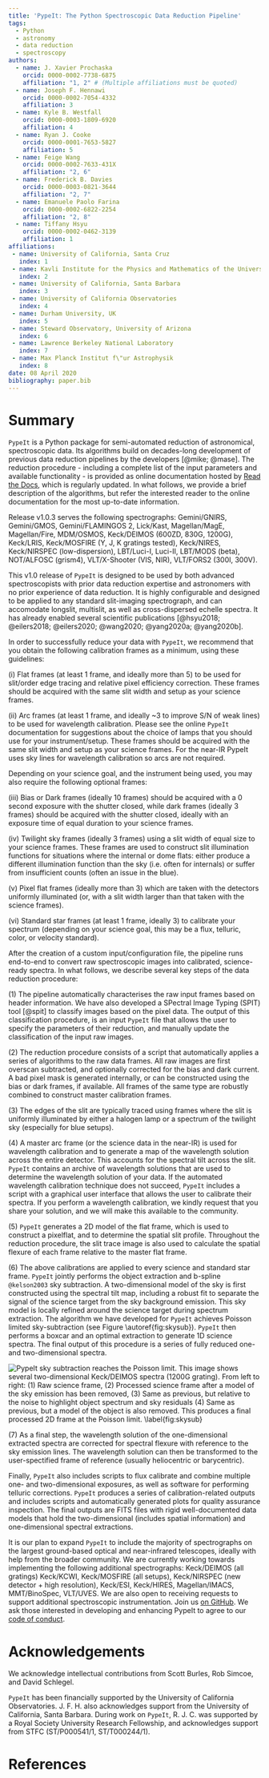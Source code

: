 ```yaml
---
title: 'PypeIt: The Python Spectroscopic Data Reduction Pipeline'
tags:
  - Python
  - astronomy
  - data reduction
  - spectroscopy
authors:
  - name: J. Xavier Prochaska
    orcid: 0000-0002-7738-6875
    affiliation: "1, 2" # (Multiple affiliations must be quoted)
  - name: Joseph F. Hennawi
    orcid: 0000-0002-7054-4332
    affiliation: 3
  - name: Kyle B. Westfall
    orcid: 0000-0003-1809-6920
    affiliation: 4
  - name: Ryan J. Cooke
    orcid: 0000-0001-7653-5827
    affiliation: 5
  - name: Feige Wang
    orcid: 0000-0002-7633-431X
    affiliation: "2, 6"
  - name: Frederick B. Davies 
    orcid: 0000-0003-0821-3644
    affiliation: "2, 7"
  - name: Emanuele Paolo Farina
    orcid: 0000-0002-6822-2254
    affiliation: "2, 8"
  - name: Tiffany Hsyu
    orcid: 0000-0002-0462-3139
    affiliation: 1
affiliations:
 - name: University of California, Santa Cruz
   index: 1
 - name: Kavli Institute for the Physics and Mathematics of the Universe
   index: 2
 - name: University of California, Santa Barbara
   index: 3
 - name: University of California Observatories
   index: 4
 - name: Durham University, UK
   index: 5
 - name: Steward Observatory, University of Arizona
   index: 6
 - name: Lawrence Berkeley National Laboratory
   index: 7
 - name: Max Planck Institut f\"ur Astrophysik
   index: 8
date: 08 April 2020
bibliography: paper.bib
---
```


# Summary

``PypeIt`` is a Python package for semi-automated reduction of
astronomical, spectroscopic data. Its algorithms build on
decades-long development of previous data reduction pipelines by the
developers [@mike; @mase]. The reduction procedure - including a
complete list of the input parameters and available functionality -
is provided as online documentation hosted by [Read the
Docs](https://pypeit.readthedocs.io), which is regularly updated.
In what follows, we provide a brief description of the algorithms,
but refer the interested reader to the online documentation for
the most up-to-date information. 

Release v1.0.3 serves the following spectrographs:
Gemini/GNIRS, Gemini/GMOS, Gemini/FLAMINGOS 2, Lick/Kast, Magellan/MagE,
Magellan/Fire, MDM/OSMOS, Keck/DEIMOS (600ZD, 830G, 1200G), Keck/LRIS,
Keck/MOSFIRE (Y, J, K gratings tested), Keck/NIRES, Keck/NIRSPEC
(low-dispersion), LBT/Luci-I, Luci-II, LBT/MODS (beta), NOT/ALFOSC (grism4),
VLT/X-Shooter (VIS, NIR), VLT/FORS2 (300I, 300V). 

This v1.0 release of ``PypeIt`` is designed to be used by both advanced
spectroscopists with prior data reduction expertise and astronomers with
no prior experience of data reduction. It is highly configurable and
designed to be applied to any standard slit-imaging spectrograph, and
can accomodate longslit, multislit, as well as cross-dispersed echelle
spectra. It has already enabled several scientific publications
[@hsyu2018; @eilers2018; @eilers2020; @wang2020; @yang2020a; @yang2020b].

In order to successfully reduce your data with ``PypeIt``, we recommend that
you obtain the following calibration frames as a minimum, using these
guidelines:

(i) Flat frames (at least 1 frame, and ideally more than 5) to be used for slit/order edge tracing and relative
pixel efficiency correction. These frames should be acquired with the same slit width and setup as your science frames.

(ii) Arc frames (at least 1 frame, and ideally ~3 to improve S/N of weak lines) to be used for wavelength calibration.  Please see the online ``PypeIt`` documentation for suggestions about the choice of lamps that you should use for your instrument/setup. These frames should be acquired with the same slit width and setup as your science frames.
For the near-IR PypeIt uses sky lines for wavelength calibration so arcs are not required. 

Depending on your science goal, and the instrument being used, you may
also require the following optional frames:

(iii) Bias or Dark frames (ideally 10 frames) should be acquired with a 0 second exposure
with the shutter closed, while dark frames (ideally 3 frames) should be acquired
with the shutter closed, ideally with an exposure time of equal
duration to your science frames.

(iv) Twilight sky frames (ideally 3 frames) using a slit width of equal size to your
science frames. These frames are used to construct slit illumination functions for situations where the internal or dome flats: either produce a different illumination function than the sky (i.e. often for internals) or suffer from insufficient counts (often an issue in the blue). 

(v) Pixel flat frames (ideally more than 3) which are taken with the
detectors uniformly illuminated (or, with a slit width larger than that
taken with the science frames).

(vi) Standard star frames (at least 1 frame, ideally 3) to calibrate your spectrum (depending on your science goal, this may be a flux, telluric, color, or velocity standard).

After the creation of a custom input/configuration file, the pipeline
runs end-to-end to convert raw spectroscopic images into calibrated,
science-ready spectra. In what follows, we describe several key steps
of the data reduction procedure:

(1) The pipeline automatically characterises the raw input frames
based on header information. We have also developed a SPectral Image
Typing (SPIT) tool [@spit] to classify images based on the pixel data.
The output of this classification procedure, is an input ``PypeIt`` file
that allows the user to specify the parameters of their reduction, and
manually update the classification of the input raw images.

(2) The reduction procedure consists of a script that automatically
applies a series of algorithms to the raw data frames. All raw images
are first overscan subtracted, and optionally corrected for the bias
and dark current. A bad pixel mask is generated internally, or can
be constructed using the bias or dark frames, if available. All
frames of the same type are robustly combined to construct master
calibration frames.

(3) The edges of the slit are typically traced using frames where the
slit is uniformly illuminated by either a halogen lamp or a spectrum
of the twilight sky (especially for blue setups).

(4) A master arc frame (or the science data in the near-IR) is used for wavelength calibration and to
generate a map of the wavelength solution across the entire detector.
This accounts for the spectral tilt across the slit. ``PypeIt`` contains
an archive of wavelength solutions that are used to determine the
wavelength solution of your data. If the automated wavelength
calibration technique does not succeed, ``PypeIt`` includes a
script with a graphical user interface that allows the user
to calibrate their spectra. If you perform a wavelength
calibration, we kindly request that you share your solution, and
we will make this available to the community.

(5) ``PypeIt`` generates a 2D model of the flat frame, which is
used to construct a pixelflat, and to determine the spatial
slit profile. Throughout the reduction procedure, the slit
trace image is also used to calculate the spatial flexure of
each frame relative to the master flat frame.

(6) The above calibrations are applied to every science and standard star frame.
``PypeIt`` jointly performs the object extraction and b-spline `@kelson2003` sky
subtraction.  A two-dimensional model of the sky is first constructed using the spectral
tilt map, including a robust fit to separate the signal of the
science target from the sky background emission. This sky
model is locally refined around the science target during
spectrum extraction. The algorithm we have developed for ``PypeIt``
achieves Poisson limited sky-subtraction (see Figure \autoref{fig:skysub}).
``PypeIt`` then performs a boxcar and an
optimal extraction to generate 1D science spectra. The final
output of this procedure is a series of fully reduced one- and
two-dimensional spectra. 

![PypeIt sky subtraction reaches the Poisson limit. This image shows several two-dimensional
Keck/DEIMOS spectra (1200G grating). From left to right:
(1) Raw science frame,
(2) Processed science frame after a model of the sky emission has been removed,
(3) Same as previous, but relative to the noise to highlight object spectrum and sky residuals
(4) Same as previous, but a model of the object is also removed. This produces a final processed 2D frame at the Poisson limit.
\label{fig:skysub}](skysub.png)

(7) As a final step, the wavelength solution of the one-dimensional
extracted spectra are corrected for spectral flexure with
reference to the sky emission lines. The wavelength solution
can then be transformed to the user-spectified frame of
reference (usually heliocentric or barycentric).

Finally, ``PypeIt`` also includes scripts to flux calibrate and
combine multiple one- and two-dimensional exposures, as well as software for
performing telluric corrections. ``PypeIt`` produces a series of
calibration-related outputs and includes scripts and automatically
generated plots for quality assurance inspection. The final outputs
are FITS files with rigid well-documented data models that hold the two-dimensional
(includes spatial information) and one-dimensional spectral
extractions.

It is our plan to expand ``PypeIt`` to include the majority of
spectrographs on the largest ground-based optical and near-infrared
telescopes, ideally with help from the broader community. We are
currently working towards implementing the following additional
spectrographs:
Keck/DEIMOS (all gratings)
Keck/KCWI,
Keck/MOSFIRE (all setups),
Keck/NIRSPEC (new detector + high resolution),
Keck/ESI, 
Keck/HIRES, 
Magellan/IMACS,
MMT/BinoSpec,
VLT/UVES.
We are also open to receiving requests to support additional
spectroscopic instrumentation.
Join us [on GitHub](https://github.com/pypeit/PypeIt). We ask those interested in developing and 
enhancing PypeIt to agree to our [code of
conduct](https://pypeit.readthedocs.io/en/latest/codeconduct.html).

# Acknowledgements

We acknowledge intellectual contributions from Scott Burles, Rob Simcoe, and David Schlegel.

``PypeIt`` has been financially supported by the University of California
Observatories. J. F. H. also acknowledges support from 
the University of California, Santa Barbara. During work on 
``PypeIt``,  R. J. C. was supported by a Royal Society University Research Fellowship, 
and acknowledges support from STFC (ST/P000541/1, ST/T000244/1).

# References
